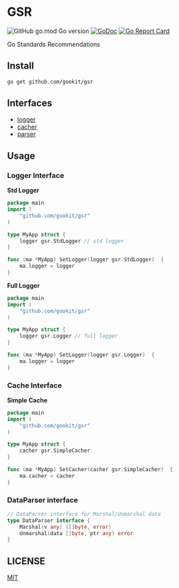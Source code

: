 # GSR

![GitHub go.mod Go version](https://img.shields.io/github/go-mod/go-version/gookit/gsr?style=flat-square)
[![GoDoc](https://godoc.org/github.com/gookit/gsr?status.svg)](https://pkg.go.dev/github.com/gookit/gsr)
[![Go Report Card](https://goreportcard.com/badge/github.com/gookit/gsr)](https://goreportcard.com/report/github.com/gookit/gsr)

Go Standards Recommendations

## Install

```bash
go get github.com/gookit/gsr
```

## Interfaces

- [logger](logger.go)
- [cacher](cacher.go)
- [parser](parser.go)

## Usage

### Logger Interface

**Std Logger**

```go
package main
import (
	"github.com/gookit/gsr"
)

type MyApp struct {
	logger gsr.StdLogger // std logger
}

func (ma *MyApp) SetLogger(logger gsr.StdLogger)  {
	ma.logger = logger
}
```

**Full Logger**

```go
package main
import (
	"github.com/gookit/gsr"
)

type MyApp struct {
	logger gsr.Logger // full logger
}

func (ma *MyApp) SetLogger(logger gsr.Logger)  {
	ma.logger = logger
}
```

### Cache Interface

**Simple Cache**

```go
package main
import (
	"github.com/gookit/gsr"
)

type MyApp struct {
	cacher gsr.SimpleCacher
}

func (ma *MyApp) SetCacher(cacher gsr.SimpleCacher)  {
	ma.cacher = cacher
}
```

### DataParser interface

```go
// DataParser interface for Marshal/Unmarshal data
type DataParser interface {
	Marshal(v any) ([]byte, error)
	Unmarshal(data []byte, ptr any) error
}
```

## LICENSE

[MIT](LICENSE)

